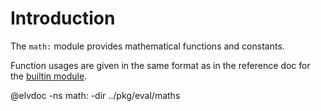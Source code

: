 <!-- toc -->

# Introduction

The `math:` module provides mathematical functions and constants.

Function usages are given in the same format as in the
reference doc for the [builtin module](builtin.html).

@elvdoc -ns math: -dir ../pkg/eval/maths
